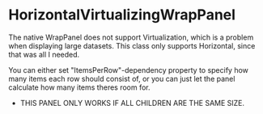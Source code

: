 # HorizontalVirtualizingWrapPanel

The native WrapPanel does not support Virtualization, which is a problem when displaying large datasets. This class only supports Horizontal, since that was all I needed. 

You can either set "ItemsPerRow"-dependency property to specify how many items each row should consist of, or you can just let the panel calculate how many items theres room for.

* THIS PANEL ONLY WORKS IF ALL CHILDREN ARE THE SAME SIZE.
